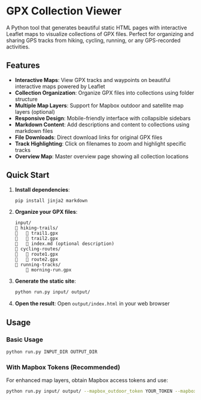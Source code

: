 # GPX Collection Viewer

A Python tool that generates beautiful static HTML pages with interactive
Leaflet maps to visualize collections of GPX files. Perfect for organizing and
sharing GPS tracks from hiking, cycling, running, or any GPS-recorded
activities.

## Features

- **Interactive Maps**: View GPX tracks and waypoints on beautiful interactive maps powered by Leaflet
- **Collection Organization**: Organize GPX files into collections using folder structure
- **Multiple Map Layers**: Support for Mapbox outdoor and satellite map layers (optional)
- **Responsive Design**: Mobile-friendly interface with collapsible sidebars
- **Markdown Content**: Add descriptions and content to collections using markdown files
- **File Downloads**: Direct download links for original GPX files
- **Track Highlighting**: Click on filenames to zoom and highlight specific tracks
- **Overview Map**: Master overview page showing all collection locations

## Quick Start

1. **Install dependencies**:
   ```bash
   pip install jinja2 markdown
   ```

2. **Organize your GPX files**:
   ```
   input/
      hiking-trails/
         trail1.gpx
         trail2.gpx
         index.md (optional description)
      cycling-routes/
         route1.gpx
         route2.gpx
      running-tracks/
          morning-run.gpx
   ```

3. **Generate the static site**:
   ```bash
   python run.py input/ output/
   ```

4. **Open the result**:
   Open `output/index.html` in your web browser

## Usage

### Basic Usage

```bash
python run.py INPUT_DIR OUTPUT_DIR
```

### With Mapbox Tokens (Recommended)

For enhanced map layers, obtain Mapbox access tokens and use:

```bash
python run.py input/ output/ --mapbox_outdoor_token YOUR_TOKEN --mapbox_satellite_token YOUR_TOKEN
```
